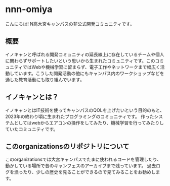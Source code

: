 # nnn-omiya

こんにちは! N高大宮キャンパスの非公式開発コミュニティです。

## 概要

イノキャンと呼ばれる開発コミュニティの延長線上に存在しているチームや個人に関わらずサポートしたいという思いから生まれたコミュニティです。このコミュニティではWebや機械学習に留まらず、電子工作やネットワークまで幅広く活動しています。こうした開発活動の他にもキャンパス内のワークショップなどを通した教育活動にも取り組んでいます。

## イノキャンとは？

イノキャンとはIT技術を使ってキャンパスのQOLを上げたいという目的のもと、2023年の終わり頃に生まれたプログラミングのコミュニティです。
作ったシステムとしてはwebからエアコンの操作をしてみたり、機械学習を行ってみたりしていたコミュニティです。

## このorganizationsのリポジトリについて

このorganizationsでは大宮キャンパスでたまに使われるコードを管理したり、動かしている場所で昔のキャンフェスのアーカイブまで残っています。
過去ログを漁ったり、少しの歴史を見ることができるので見てみることをお勧めします。
